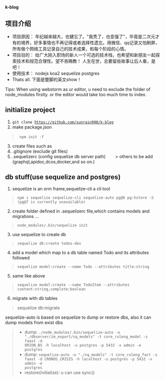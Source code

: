 **k-blog**

## 项目介绍
 * 项目原因：
          年纪越来越大，也健忘了。"我秃了，也变强了"，毕竟是二次元才有的境界，好多事情也不再记得或者选择性遗忘。用微信、qq记录又怕刷屏，所有做个网络工具记录自己的技术成果，和每个阶段的心情。
 * 项目目的：
           给广大刚入职场的新人一个可选的技术栈，也希望和新朋友一起探索技术和规范合理性。望不吝赐教！
           人生在世，总要留些故事让后人看，是吧！
 * 使用技术：
           nodejs koa2 sequelize postgres
 * Thats all.
           下面是蹩脚的英文show！

Tips: When using webstorm as ur editor, u need to exclude the folder of node_modules firstly. or the editor would take too much time to index.

## initialize project
1. <code>git clone https://github.com/sunrain990/k-blog</code>
2. make package.json
> <code> npm init -f</code> &emsp;&emsp;
3. create files such as
4. .gitignore (exclude git files)
5. .sequelizerc (config sequelize db server path)
&emsp;&emsp;> others to be add (graphql,apidoc,dcos,docker,and so on.)

## db stuff(use sequelize and postgres)
1. sequelize is an orm frame,sequelize-cli a cli tool
> <code>npm i sequelize sequelize-cli sequelize-auto pg@6 pg-hstore -S (pg@7 is currently unavailable)</code>
2. create folder defined in .sequelizerc file,which contains models and migrations ...
> <code>node_modules/.bin/sequelize init</code>
3. use sequelize to create db
> <code>sequelize db:create todos-dev</code>
4. add a model which map to a db table named Todo and its attributes followed
> <code>sequelize model:create --name Todo --attributes title:string </code>
5. same like above
> <code>sequelize model:create --name TodoItem --attributes content:string,complete:boolean </code>
6. migrate with db tables
> sequelize db:migrate

 sequelize-auto is based on sequelize to dump or restore dbs, also it can dump models from exist dbs
> * dump: <code>./node_modules/.bin/sequelize-auto -o "./dbserver/im_export/sq_models" -t core_ruleng_model -s faast -d ORION_BS -h localhost -u postgres -p 5432 -x admin -e postgres</code>
> * dump: <code>sequelize-auto -o "./sq_models" -t core_ruleng_fact -s faast -d CRONOS_CRISIS -h localhost -u postgres -p 5432 -x admin -e postgres</code>
> * restore(initialize): u can use sync()




